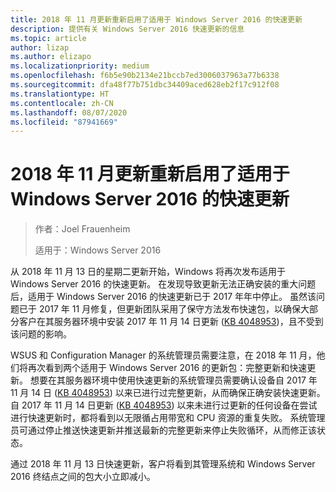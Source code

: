 ```yaml
---
title: 2018 年 11 月更新重新启用了适用于 Windows Server 2016 的快速更新
description: 提供有关 Windows Server 2016 快速更新的信息
ms.topic: article
author: lizap
ms.author: elizapo
ms.localizationpriority: medium
ms.openlocfilehash: f6b5e90b2134e21bccb7ed3006037963a77b6338
ms.sourcegitcommit: dfa48f77b751dbc34409aced628eb2f17c912f08
ms.translationtype: HT
ms.contentlocale: zh-CN
ms.lasthandoff: 08/07/2020
ms.locfileid: "87941669"
---
```

# <a name="express-updates-for-windows-server-2016-re-enabled-for-november-2018-update"></a>2018 年 11 月更新重新启用了适用于 Windows Server 2016 的快速更新

> 作者：Joel Frauenheim
>
> 适用于：Windows Server 2016

从 2018 年 11 月 13 日的星期二更新开始，Windows 将再次发布适用于 Windows Server 2016 的快速更新。 在发现导致更新无法正确安装的重大问题后，适用于 Windows Server 2016 的快速更新已于 2017 年年中停止。 虽然该问题已于 2017 年 11 月修复，但更新团队采用了保守方法发布快速包，以确保大部分客户在其服务器环境中安装 2017 年 11 月 14 日更新 ([KB 4048953](https://support.microsoft.com/help/4048953/windows-10-update-kb4048953))，且不受到该问题的影响。

WSUS 和 Configuration Manager 的系统管理员需要注意，在 2018 年 11 月，他们将再次看到两个适用于 Windows Server 2016 的更新包：完整更新和快速更新。 想要在其服务器环境中使用快速更新的系统管理员需要确认设备自 2017 年 11 月 14 日 ([KB 4048953](https://support.microsoft.com/help/4048953/windows-10-update-kb4048953)) 以来已进行过完整更新，从而确保正确安装快速更新。 自 2017 年 11 月 14 日更新 ([KB 4048953](https://support.microsoft.com/help/4048953/windows-10-update-kb4048953)) 以来未进行过更新的任何设备在尝试进行快速更新时，都将看到以无限循占用带宽和 CPU 资源的重复失败。  系统管理员可通过停止推送快速更新并推送最新的完整更新来停止失败循环，从而修正该状态。

通过 2018 年 11 月 13 日快速更新，客户将看到其管理系统和 Windows Server 2016 终结点之间的包大小立即减小。